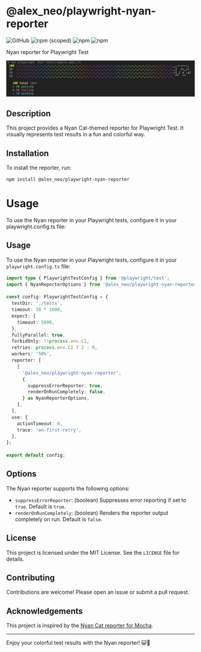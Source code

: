 # @alex_neo/playwright-nyan-reporter

![GitHub](https://img.shields.io/github/license/alexneo2003/playwright-nyan-reporter) ![npm (scoped)](https://img.shields.io/npm/v/@alex_neo/playwright-nyan-reporter) ![npm](https://img.shields.io/npm/dw/@alex_neo/playwright-nyan-reporter) ![npm](https://img.shields.io/npm/dt/@alex_neo/playwright-nyan-reporter)

Nyan reporter for Playwright Test

![Nyan Cat](./nyan.png)

## Description

This project provides a Nyan Cat-themed reporter for Playwright Test. It visually represents test results in a fun and colorful way.

## Installation

To install the reporter, run:

```bash
npm install @alex_neo/playwright-nyan-reporter
```

# Usage

To use the Nyan reporter in your Playwright tests, configure it in your playwright.config.ts file:

## Usage

To use the Nyan reporter in your Playwright tests, configure it in your `playwright.config.ts` file:

```ts
import type { PlaywrightTestConfig } from '@playwright/test';
import { NyanReporterOptions } from '@alex_neo/playwright-nyan-reporter/dist';

const config: PlaywrightTestConfig = {
  testDir: './tests',
  timeout: 30 * 1000,
  expect: {
    timeout: 5000,
  },
  fullyParallel: true,
  forbidOnly: !!process.env.CI,
  retries: process.env.CI ? 2 : 0,
  workers: '50%',
  reporter: [
    [
      '@alex_neo/playwright-nyan-reporter',
      {
        suppressErrorReporter: true,
        renderOnRunCompletely: false,
      } as NyanReporterOptions,
    ],
  ],
  use: {
    actionTimeout: 0,
    trace: 'on-first-retry',
  },
};

export default config;
```

## Options

The Nyan reporter supports the following options:

- `suppressErrorReporter`: (boolean) Suppresses error reporting if set to `true`. Default is `true`.
- `renderOnRunCompletely`: (boolean) Renders the reporter output completely on run. Default is `false`.

## License

This project is licensed under the MIT License. See the `LICENSE` file for details.

## Contributing

Contributions are welcome! Please open an issue or submit a pull request.

## Acknowledgements

This project is inspired by the [Nyan Cat reporter for Mocha](https://www.npmjs.com/package/jest-nyan-reporter).

---

Enjoy your colorful test results with the Nyan reporter! 😺🌈
